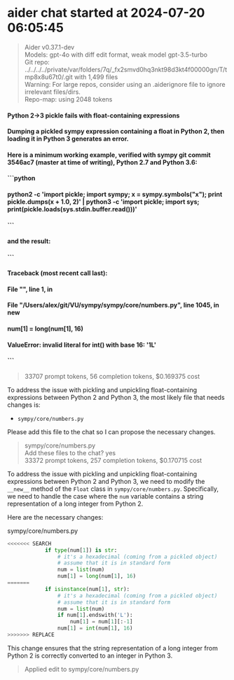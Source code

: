 
# aider chat started at 2024-07-20 06:05:45

> Aider v0.37.1-dev  
> Models: gpt-4o with diff edit format, weak model gpt-3.5-turbo  
> Git repo: ../../../../private/var/folders/7q/_fx2smvd0hq3nkt98d3kt4f00000gn/T/tmp8x8u67t0/.git with 1,499 files  
> Warning: For large repos, consider using an .aiderignore file to ignore irrelevant files/dirs.  
> Repo-map: using 2048 tokens  

#### Python 2->3 pickle fails with float-containing expressions  
#### Dumping a pickled sympy expression containing a float in Python 2, then loading it in Python 3 generates an error.  
####   
#### Here is a minimum working example, verified with sympy git commit 3546ac7 (master at time of writing), Python 2.7 and Python 3.6:  
####   
#### ```python  
#### python2 -c 'import pickle; import sympy; x = sympy.symbols("x"); print pickle.dumps(x + 1.0, 2)' | python3 -c 'import pickle; import sys; print(pickle.loads(sys.stdin.buffer.read()))'  
#### ```  
####   
#### and the result:  
####   
#### ```  
#### Traceback (most recent call last):  
####   File "<string>", line 1, in <module>  
####   File "/Users/alex/git/VU/sympy/sympy/core/numbers.py", line 1045, in __new__  
####     num[1] = long(num[1], 16)  
#### ValueError: invalid literal for int() with base 16: '1L'  
#### ```  
> 33707 prompt tokens, 56 completion tokens, $0.169375 cost  

To address the issue with pickling and unpickling float-containing expressions between Python 2 and Python 3, the most likely file that needs changes is:

- `sympy/core/numbers.py`

Please add this file to the chat so I can propose the necessary changes.

> sympy/core/numbers.py  
> Add these files to the chat? yes  
> 33372 prompt tokens, 257 completion tokens, $0.170715 cost  

To address the issue with pickling and unpickling float-containing expressions between Python 2 and Python 3, we need to modify the `__new__` method of the `Float` class in `sympy/core/numbers.py`. Specifically, we need to handle the case where the `num` variable contains a string representation of a long integer from Python 2.

Here are the necessary changes:

sympy/core/numbers.py
```python
<<<<<<< SEARCH
            if type(num[1]) is str:
                # it's a hexadecimal (coming from a pickled object)
                # assume that it is in standard form
                num = list(num)
                num[1] = long(num[1], 16)
=======
            if isinstance(num[1], str):
                # it's a hexadecimal (coming from a pickled object)
                # assume that it is in standard form
                num = list(num)
                if num[1].endswith('L'):
                    num[1] = num[1][:-1]
                num[1] = int(num[1], 16)
>>>>>>> REPLACE
```

This change ensures that the string representation of a long integer from Python 2 is correctly converted to an integer in Python 3.

> Applied edit to sympy/core/numbers.py  
